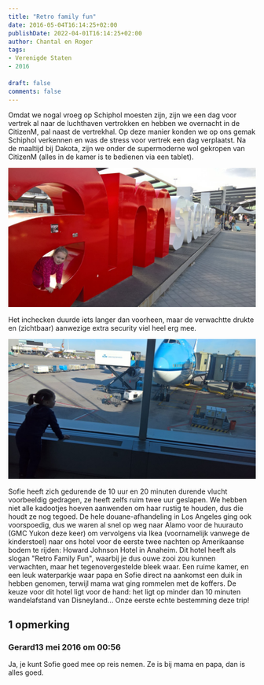 ```yaml
---
title: "Retro family fun"
date: 2016-05-04T16:14:25+02:00
publishDate: 2022-04-01T16:14:25+02:00
author: Chantal en Roger
tags:
- Verenigde Staten
- 2016

draft: false
comments: false
---
```


Omdat we nogal vroeg op Schiphol moesten zijn, zijn we een dag voor vertrek al naar de luchthaven vertrokken en hebben we overnacht in de CitizenM, pal naast de vertrekhal. Op deze manier konden we op ons gemak Schiphol verkennen en was de stress voor vertrek een dag verplaatst. Na de maaltijd bij Dakota, zijn we onder de supermoderne wol gekropen van CitizenM (alles in de kamer is te bedienen via een tablet).

![Schiphol](./images/WP_20160504_18_25_10_Rich3.jpg)

Het inchecken duurde iets langer dan voorheen, maar de verwachtte drukte en (zichtbaar) aanwezige extra security viel heel erg mee.

![Schiphol](./images/WP_20160505_08_44_34_Rich3.jpg)

Sofie heeft zich gedurende de 10 uur en 20 minuten durende vlucht voorbeeldig gedragen, ze heeft zelfs ruim twee uur geslapen. We hebben niet alle kadootjes hoeven aanwenden om haar rustig te houden, dus die houdt ze nog tegoed. De hele douane-afhandeling in Los Angeles ging ook voorspoedig, dus we waren al snel op weg naar Alamo voor de huurauto (GMC Yukon deze keer) om vervolgens via Ikea (voornamelijk vanwege de kinderstoel) naar ons hotel voor de eerste twee nachten op Amerikaanse bodem te rijden: Howard Johnson Hotel in Anaheim. Dit hotel heeft als slogan "Retro Family Fun", waarbij je dus ouwe zooi zou kunnen verwachten, maar het tegenovergestelde bleek waar. Een ruime kamer, en een leuk waterparkje waar papa en Sofie direct na aankomst een duik in hebben genomen, terwijl mama wat ging rommelen met de koffers. De keuze voor dit hotel ligt voor de hand: het ligt op minder dan 10 minuten wandelafstand van Disneyland... Onze eerste echte bestemming deze trip!

## 1 opmerking

### Gerard13 mei 2016 om 00:56

Ja, je kunt Sofie goed mee op reis nemen. Ze is bij mama en papa, dan is alles goed.
